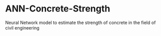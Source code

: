 # ANN-Concrete-Strength
Neural Network model to estimate the strength of concrete in the field of civil engineering
